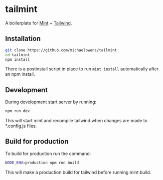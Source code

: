 # tailmint

A boilerplate for [Mint](https://www.mint-lang.com/) + [Tailwind](https://tailwindcss.com/).

## Installation

```bash
git clone https://github.com/michaelowens/tailmint
cd tailmint
npm install
```

There is a postinstall script in place to run `mint install` automatically after an npm install.

## Development

During development start server by running:

```bash
npm run dev
```

This will start mint and recompile tailwind when changes are made to \*.config.js files.

## Build for production

To build for production run the command:

```bash
NODE_ENV=production npm run build
```

This will make a production build for tailwind before running mint build.
